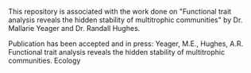 This repository is associated with the work done on "Functional trait analysis reveals the hidden stability of multitrophic communities" by Dr. Mallarie Yeager and Dr. Randall Hughes.

Publication has been accepted and in press: Yeager, M.E., Hughes, A.R. Functional trait analysis reveals the hidden stability of multitrophic communities. Ecology 
